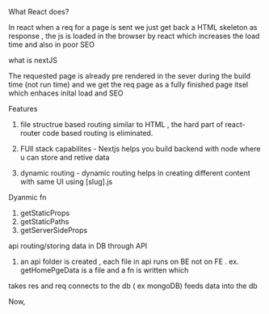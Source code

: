
What React does?

 In react when a req for a page is sent we just get back a HTML skeleton as response , the js is loaded in the browser by react which increases the load time and also in poor SEO


what is nextJS

The requested page is already pre rendered in the sever during the build time (not run time) and we get the req page as a fully finished
page itsel which enhaces inital load and SEO 

Features

1. file structrue based routing similar to HTML , the hard part of react-router code based routing is eliminated.

2. FUll stack capabilites - Nextjs helps you build backend with node where u can store and retive data

3. dynamic routing - dynamic routing helps in creating different content with same UI using [slug].js




Dyanmic fn 


1. getStaticProps
2. getStaticPaths
3. getServerSideProps



api routing/storing data in DB through API

1. an api folder is created , each file in api runs on BE not on FE .  ex. getHomePgeData is a file and a fn is written which

takes res and req 
connects to the db ( ex mongoDB)
feeds data into the db

Now, 